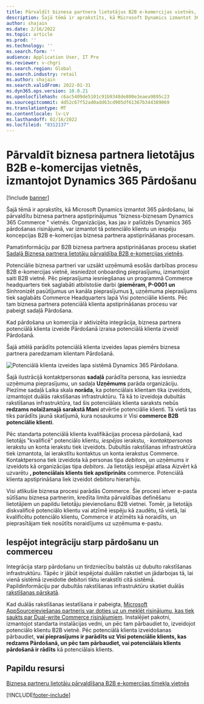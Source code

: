 ```yaml
---
title: Pārvaldīt biznesa partnera lietotājus B2B e-komercijas vietnēs, izmantojot Dynamics 365 Pārdošanu
description: Šajā tēmā ir aprakstīts, kā Microsoft Dynamics izmantot 365 pārdošanu, lai pārvaldītu biznesa partnera apstiprinājumus "bizness-biznesam Dynamics 365 Commerce " vietnēs.
author: shajain
ms.date: 2/16/2022
ms.topic: article
ms.prod: ''
ms.technology: ''
ms.search.form: ''
audience: Application User, IT Pro
ms.reviewer: v-chgri
ms.search.region: Global
ms.search.industry: retail
ms.author: shajain
ms.search.validFrom: 2022-01-31
ms.dyn365.ops.version: 10.0.21
ms.openlocfilehash: c6ac5409de5101c91b9348de800e3eaea9895c23
ms.sourcegitcommit: 4d52c67f52ad0add63cd905df61367b344389069
ms.translationtype: MT
ms.contentlocale: lv-LV
ms.lasthandoff: 02/16/2022
ms.locfileid: "8312137"
---
```

# <a name="manage-business-partner-users-on-b2b-e-commerce-websites-using-dynamics-365-sales"></a>Pārvaldīt biznesa partnera lietotājus B2B e-komercijas vietnēs, izmantojot Dynamics 365 Pārdošanu

[!include [banner](../../includes/banner.md)]

Šajā tēmā ir aprakstīts, kā Microsoft Dynamics izmantot 365 pārdošanu, lai pārvaldītu biznesa partnera apstiprinājumus "bizness-biznesam Dynamics 365 Commerce " vietnēs. Organizācijas, kas jau ir palīdzēs Dynamics 365 pārdošanas risinājumā, var izmantot tā potenciālo klientu un iespēju koncepcijas B2B e-komercijas biznesa partnera apstiprināšanas procesam.

Pamatinformāciju par B2B biznesa partnera apstiprināšanas procesu skatiet [Sadaļā Biznesa partnera lietotāju pārvaldība B2B e-komercijas vietnēs](manage-b2b-users.md).

Potenciālie biznesa partneri var uzsākt uzņēmumā esošās darbības procesu B2B e-komercijas vietnē, iesniedzot onboarding pieprasījumu, izmantojot saiti B2B vietnē. Pēc pieprasījuma iesniegšanas un programmā Commerce headquarters tiek saglabāti atbilstošie darbi (**piemēram, P-0001** **un** Sinhronizēt pasūtījumus un kanāla pieprasījumus **),** uzņēmuma pieprasījums tiek saglabāts Commerce Headquarters lapā Visi potenciālie klients. Pēc tam biznesa partnera potenciālā klienta apstiprināšanas procesu var pabeigt sadaļā Pārdošana.

Kad pārdošana un komercija ir aktivizēta integrācija, biznesa partnera potenciālā klienta izveide Pārdošanā izraisa potenciālā klienta *izveidi* Pārdošanā.

Šajā attēlā parādīts potenciālā klienta izveides lapas piemērs biznesa partnera paredzamam klientam Pārdošanā.

![Potenciālā klienta izveides lapa sistēmā Dynamics 365 Pārdošana.](../media/LeadInSales.png)

Šajā ilustrācijā kontaktpersonas **sadaļā** parādīta persona, kas iesniedza uzņēmuma pieprasījumu, un sadaļa **Uzņēmums** parāda organizāciju. Piezīme sadaļā Laika skala **norāda**, ka potenciālais klientam tika izveidots, izmantojot duālās rakstīšanas infrastruktūru. Tā kā to izveidoja dubultās rakstīšanas infrastruktūra, tad šis potenciālais klienta saraksts nebūs **redzams nolaižamajā sarakstā Mani** atvērtie potenciālie klienti. Tā vietā tas tiks parādīts jaunā skatījumā, kura nosaukums ir Visi **commerce B2B potenciālie klienti**.

Pēc standarta potenciālā klienta kvalifikācijas procesa pārdošanā, kad lietotājs "kvalificē" potenciālo klientu, *iespējas* ierakstu, *·* *kontaktpersonas* ierakstu un konta ierakstu tiek izveidots. Dubultās rakstīšanas infrastruktūra tiek izmantota, lai ierakstītu kontaktus un konta ierakstus Commerce. Kontaktpersona tiek izveidota kā personas tipa *debitors*, un uzņēmums ir izveidots kā organizācijas tipa *debitors*. Ja lietotājs iespējai atlasa Aizvērt kā uzvarētu **, potenciālais klients tiek apstiprināts** commerce. Potenciālā klienta apstiprināšana liek izveidot debitoru hierarhiju.

Visi atlikušie biznesa procesi parādās Commerce. Šie procesi ietver e-pasta sūtīšanu biznesa partnerim, kredīta limita pārvaldības definēšanu lietotājiem un papildu lietotāju pievienošanu B2B vietnei. Tomēr, ja lietotājs diskvalificē potenciālo klientu vai atzīmē iespēju kā zaudētu, tā vietā, lai kvalificētu potenciālo klientu, Commerce ir atzīmēts kā noraidīts, un pieprasītājam tiek nosūtīts noraidījums uz uzņēmuma e-pastu.

## <a name="enable-integration-between-sales-and-commerce"></a>Iespējot integrāciju starp pārdošanu un commerceu

Integrācija starp pārdošanu un tirdzniecību balstās uz dubulto rakstīšanas infrastruktūru. Tāpēc ir jābūt iespējotai duālām rakstiet un jādarbojas tā, lai vienā sistēmā izveidotie debitori tiktu ierakstīti citā sistēmā. Papildinformāciju par dubultās rakstīšanas infrastruktūru skatiet duālās [rakstīšanas pārskatā](/dynamics365/fin-ops-core/dev-itpro/data-entities/dual-write/dual-write-overview).

Kad duālās rakstīšanas iestatīšana ir pabeigta, [Microsoft AppSource](https://appsource.microsoft.com/)[ieviešanas partneris var doties uz un meklēt risinājumu, kas tiek saukts par Dual-write Commerce risinājumiem](https://partner.microsoft.com/dashboard/commercial-marketplace/offers/7ca1d8c9-dc79-4cb7-a82e-8dc96a25acca/overview). Instalējiet pakotni, izmantojot standarta instalācijas vedni, un pēc tam pārbaudiet to, izveidojot potenciālo klientu B2B vietnē. Pēc potenciālā klienta izveidošanas pārbaudiet, **vai pieprasījums ir parādīts uz Visi potenciālie klients, kas redzams Pārdošanā, un pēc tam pārbaudiet, vai potenciālais klients pārdošanā ir rādīts** kā potenciālais klients.

## <a name="additional-resources"></a>Papildu resursi

[Biznesa partneru lietotāju pārvaldīšana B2B e-komercijas tīmekļa vietnēs](manage-b2b-users.md)

[!INCLUDE[footer-include](../../includes/footer-banner.md)]
